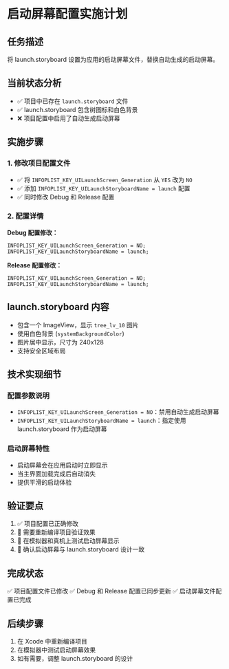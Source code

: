 # 启动屏幕配置实施计划

## 任务描述
将 launch.storyboard 设置为应用的启动屏幕文件，替换自动生成的启动屏幕。

## 当前状态分析

- ✅ 项目中已存在 `launch.storyboard` 文件
- ✅ launch.storyboard 包含树图标和白色背景
- ❌ 项目配置中启用了自动生成启动屏幕

## 实施步骤

### 1. 修改项目配置文件

- ✅ 将 `INFOPLIST_KEY_UILaunchScreen_Generation` 从 `YES` 改为 `NO`
- ✅ 添加 `INFOPLIST_KEY_UILaunchStoryboardName = launch` 配置
- ✅ 同时修改 Debug 和 Release 配置

### 2. 配置详情
**Debug 配置修改：**
```
INFOPLIST_KEY_UILaunchScreen_Generation = NO;
INFOPLIST_KEY_UILaunchStoryboardName = launch;
```

**Release 配置修改：**
```
INFOPLIST_KEY_UILaunchScreen_Generation = NO;
INFOPLIST_KEY_UILaunchStoryboardName = launch;
```

## launch.storyboard 内容

- 包含一个 ImageView，显示 `tree_lv_10` 图片
- 使用白色背景 (`systemBackgroundColor`)
- 图片居中显示，尺寸为 240x128
- 支持安全区域布局

## 技术实现细节

### 配置参数说明

- `INFOPLIST_KEY_UILaunchScreen_Generation = NO`：禁用自动生成启动屏幕
- `INFOPLIST_KEY_UILaunchStoryboardName = launch`：指定使用 launch.storyboard 作为启动屏幕

### 启动屏幕特性

- 启动屏幕会在应用启动时立即显示
- 当主界面加载完成后自动消失
- 提供平滑的启动体验

## 验证要点

1. ✅ 项目配置已正确修改
2. 🔄 需要重新编译项目验证效果
3. 🔄 在模拟器和真机上测试启动屏幕显示
4. 🔄 确认启动屏幕与 launch.storyboard 设计一致

## 完成状态
✅ 项目配置文件已修改
✅ Debug 和 Release 配置已同步更新
✅ 启动屏幕文件配置已完成

## 后续步骤

1. 在 Xcode 中重新编译项目
2. 在模拟器中测试启动屏幕效果
3. 如有需要，调整 launch.storyboard 的设计
